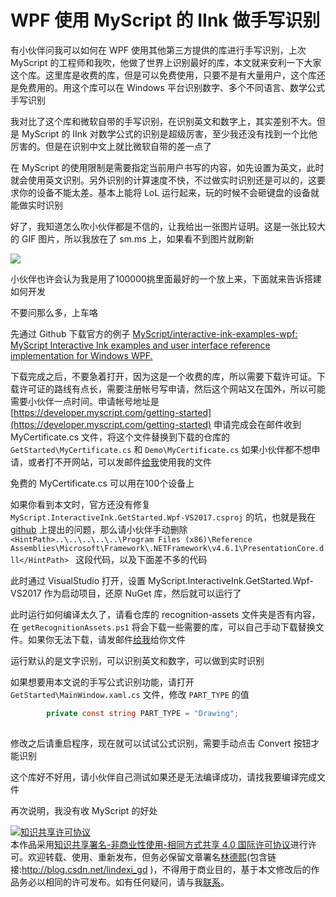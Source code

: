 
# WPF 使用 MyScript 的 IInk 做手写识别

有小伙伴问我可以如何在 WPF 使用其他第三方提供的库进行手写识别，上次 MyScript 的工程师和我吹，他做了世界上识别最好的库，本文就来安利一下大家这个库。这里库是收费的库，但是可以免费使用，只要不是有大量用户，这个库还是免费用的。用这个库可以在 Windows 平台识别数字、多个不同语言、数学公式手写识别

<!--more-->


<!-- csdn -->

我对比了这个库和微软自带的手写识别，在识别英文和数字上，其实差别不大。但是 MyScript 的 IInk 对数学公式的识别是超级厉害，至少我还没有找到一个比他厉害的。但是在识别中文上就比微软自带的差一点了

在 MyScript 的使用限制是需要指定当前用户书写的内容，如先设置为英文，此时就会使用英文识别。另外识别的计算速度不快，不过做实时识别还是可以的，这要求你的设备不能太差。基本上能将 LoL 运行起来，玩的时候不会砸键盘的设备就能做实时识别

好了，我知道怎么吹小伙伴都是不信的，让我给出一张图片证明。这是一张比较大的 GIF 图片，所以我放在了 sm.ms 上，如果看不到图片就刷新

![](https://i.loli.net/2019/11/18/EH9TIqwUndyBVft.gif)

小伙伴也许会认为我是用了100000挑里面最好的一个放上来，下面就来告诉搭建如何开发

不要问那么多，上车咯

先通过 Github 下载官方的例子 [MyScript/interactive-ink-examples-wpf: MyScript Interactive Ink examples and user interface reference implementation for Windows WPF.](https://github.com/MyScript/interactive-ink-examples-wpf )

下载完成之后，不要急着打开，因为这是一个收费的库，所以需要下载许可证。下载许可证的路线有点长，需要注册帐号写申请，然后这个网站又在国外，所以可能需要小伙伴一点时间。申请帐号地址是 [https://developer.myscript.com/getting-started](https://developer.myscript.com/getting-started) 申请完成会在邮件收到 MyCertificate.cs 文件，将这个文件替换到下载的仓库的 `GetStarted\MyCertificate.cs` 和 `Demo\MyCertificate.cs` 如果小伙伴都不想申请，或者打不开网站，可以发邮件[给我](mailto:lindexi_gd@163.com)使用我的文件

免费的 MyCertificate.cs 可以用在100个设备上

如果你看到本文时，官方还没有修复 `MyScript.InteractiveInk.GetStarted.Wpf-VS2017.csproj` 的坑，也就是我在 [github](https://github.com/MyScript/interactive-ink-examples-wpf/issues/2) 上提出的问题，那么请小伙伴手动删除 `<HintPath>..\..\..\..\..\Program Files (x86)\Reference Assemblies\Microsoft\Framework\.NETFramework\v4.6.1\PresentationCore.dll</HintPath> ` 这段代码，以及下面差不多的代码

此时通过 VisualStudio 打开，设置 MyScript.InteractiveInk.GetStarted.Wpf-VS2017 作为启动项目，还原 NuGet 库，然后就可以运行了

此时运行如何编译太久了，请看仓库的 recognition-assets 文件夹是否有内容，在 `getRecognitionAssets.ps1` 将会下载一些需要的库，可以自己手动下载替换文件。如果你无法下载，请发邮件[给我](mailto:lindexi_gd@163.com)给你文件

运行默认的是文字识别，可以识别英文和数字，可以做到实时识别

如果想要用本文说的手写公式识别功能，请打开 `GetStarted\MainWindow.xaml.cs` 文件，修改 `PART_TYPE` 的值

```csharp
        private const string PART_TYPE = "Drawing";
      
```

修改之后请重启程序，现在就可以试试公式识别，需要手动点击 Convert 按钮才能识别

这个库好不好用，请小伙伴自己测试如果还是无法编译成功，请找我要编译完成文件

再次说明，我没有收 MyScript 的好处





<a rel="license" href="http://creativecommons.org/licenses/by-nc-sa/4.0/"><img alt="知识共享许可协议" style="border-width:0" src="https://licensebuttons.net/l/by-nc-sa/4.0/88x31.png" /></a><br />本作品采用<a rel="license" href="http://creativecommons.org/licenses/by-nc-sa/4.0/">知识共享署名-非商业性使用-相同方式共享 4.0 国际许可协议</a>进行许可。欢迎转载、使用、重新发布，但务必保留文章署名[林德熙](http://blog.csdn.net/lindexi_gd)(包含链接:http://blog.csdn.net/lindexi_gd )，不得用于商业目的，基于本文修改后的作品务必以相同的许可发布。如有任何疑问，请与我[联系](mailto:lindexi_gd@163.com)。